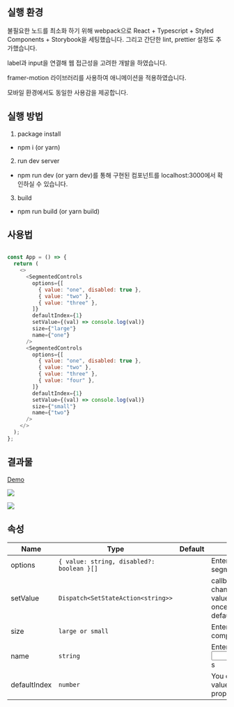 ## 실행 환경

불필요한 노드를 최소화 하기 위해 webpack으로 React + Typescript + Styled Components + Storybook을 세팅했습니다. 그리고 간단한 lint, prettier 설정도 추가했습니다.

label과 input을 연결해 웹 접근성을 고려한 개발을 하였습니다. 

framer-motion 라이브러리를 사용하여 애니메이션을 적용하였습니다. 

모바일 환경에서도 동일한 사용감을 제공합니다.

## 실행 방법

1. package install

- npm i (or yarn)

2. run dev server

- npm run dev (or yarn dev)를 통해 구현된 컴포넌트를 localhost:3000에서 확인하실 수 있습니다.

3. build

- npm run build (or yarn build)

## 사용법
```js

const App = () => {
  return (
    <>
      <SegmentedControls
        options={[
          { value: "one", disabled: true },
          { value: "two" },
          { value: "three" },
        ]}
        defaultIndex={1}
        setValue={(val) => console.log(val)}
        size={"large"}
        name={"one"}
      />
      <SegmentedControls
        options={[
          { value: "one", disabled: true },
          { value: "two" },
          { value: "three" },
          { value: "four" },
        ]}
        defaultIndex={1}
        setValue={(val) => console.log(val)}
        size={"small"}
        name={"two"}
      />
    </>
  );
};

```

## 결과물

[Demo](https://63a6e1c767126194e2a4a9aa-cbgjyhyetq.chromatic.com/?path=/story/segmentedcontrols--three-segments)

![](https://velog.velcdn.com/images/dusdjeks/post/69213a67-6062-4c34-bacf-756526c61826/image.gif)

![](https://velog.velcdn.com/images/dusdjeks/post/7e340608-a6ea-4693-9e85-d08f76883e54/image.gif)



## 속성
|Name|Type|Default|Description|
|---|---|---|---|
|options|`{ value: string, disabled?: boolean }[]`||Enter the label of segments
|setValue|`Dispatch<SetStateAction<string>>`||callback on input change, passed the value string. Called once initially with the default value on mount. 
|size|`large or small`||Enter the size of component you want
|name|`string`||Enter name of the radio <input>s
|defaultIndex|`number`||You could set default value through this property
